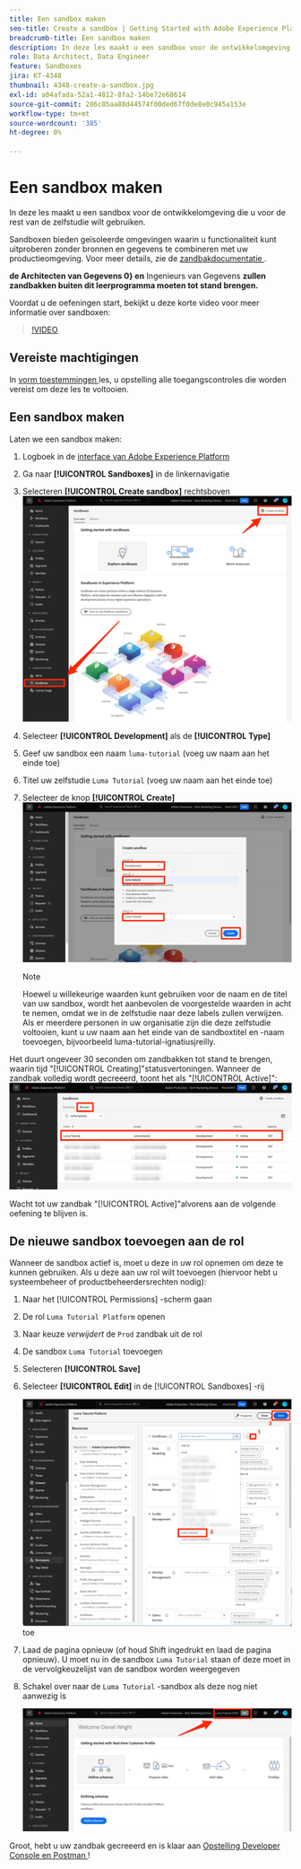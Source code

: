 ```yaml
---
title: Een sandbox maken
seo-title: Create a sandbox | Getting Started with Adobe Experience Platform for Data Architects and Data Engineers
breadcrumb-title: Een sandbox maken
description: In deze les maakt u een sandbox voor de ontwikkelomgeving die u voor de rest van de zelfstudie kunt gebruiken.
role: Data Architect, Data Engineer
feature: Sandboxes
jira: KT-4348
thumbnail: 4348-create-a-sandbox.jpg
exl-id: a04afada-52a1-4812-8fa2-14be72e68614
source-git-commit: 286c85aa88d44574f00ded67f0de8e0c945a153e
workflow-type: tm+mt
source-wordcount: '385'
ht-degree: 0%

---
```


# Een sandbox maken

<!--25min-->

In deze les maakt u een sandbox voor de ontwikkelomgeving die u voor de rest van de zelfstudie wilt gebruiken.

Sandboxen bieden geïsoleerde omgevingen waarin u functionaliteit kunt uitproberen zonder bronnen en gegevens te combineren met uw productieomgeving. Voor meer details, zie de [ zandbakdocumentatie ](https://experienceleague.adobe.com/docs/experience-platform/sandbox/home.html?lang=nl).

**de Architecten van Gegevens 0&rbrace; en** Ingenieurs van Gegevens **zullen zandbakken buiten dit leerprogramma moeten tot stand brengen.**

Voordat u de oefeningen start, bekijkt u deze korte video voor meer informatie over sandboxen:
>[!VIDEO](https://video.tv.adobe.com/v/29838/?learn=on&enablevpops)

## Vereiste machtigingen

In [ vorm toestemmingen ](configure-permissions.md) les, u opstelling alle toegangscontroles die worden vereist om deze les te voltooien.

<!--
* Permission items **[!UICONTROL Sandbox Administration]** > **[!UICONTROL View Sandboxes]** and **[!UICONTROL Manage Sandboxes]**
* Permission item **[!UICONTROL Sandboxes]** > **[!UICONTROL Prod]**
* User-role access to the `Luma Tutorial Platform` product profile
* Admin-level access to the `Luma Tutorial Platform` product profile
-->

## Een sandbox maken

Laten we een sandbox maken:

1. Logboek in de [ interface van Adobe Experience Platform ](https://experience.adobe.com/platform)
1. Ga naar **[!UICONTROL Sandboxes]** in de linkernavigatie
1. Selecteren **[!UICONTROL Create sandbox]** rechtsboven
   ![ Uitgezochte creeer zandbak ](assets/sandbox-createSandbox.png)

1. Selecteer **[!UICONTROL Development]** als de **[!UICONTROL Type]**
1. Geef uw sandbox een naam `luma-tutorial` (voeg uw naam aan het einde toe)
1. Titel uw zelfstudie `Luma Tutorial` (voeg uw naam aan het einde toe)
1. Selecteer de knop **[!UICONTROL Create]**
   ![ creeer uw zandbak ](assets/sandbox-nameSandbox.png)
   >[!NOTE]
   >
   >Hoewel u willekeurige waarden kunt gebruiken voor de naam en de titel van uw sandbox, wordt het aanbevolen de voorgestelde waarden in acht te nemen, omdat we in de zelfstudie naar deze labels zullen verwijzen. Als er meerdere personen in uw organisatie zijn die deze zelfstudie voltooien, kunt u uw naam aan het einde van de sandboxtitel en -naam toevoegen, bijvoorbeeld luma-tutorial-ignatiusjreilly.

Het duurt ongeveer 30 seconden om zandbakken tot stand te brengen, waarin tijd &quot;[!UICONTROL Creating]&quot;statusvertoningen. Wanneer de zandbak volledig wordt gecreeerd, toont het als &quot;[!UICONTROL Active]&quot;:
![ Actieve status ](assets/sandbox-active.png)

Wacht tot uw zandbak &quot;[!UICONTROL Active]&quot;alvorens aan de volgende oefening te blijven is.

## De nieuwe sandbox toevoegen aan de rol

Wanneer de sandbox actief is, moet u deze in uw rol opnemen om deze te kunnen gebruiken. Als u deze aan uw rol wilt toevoegen (hiervoor hebt u systeembeheer of productbeheerdersrechten nodig):

1. Naar het [!UICONTROL Permissions] -scherm gaan
1. De rol `Luma Tutorial Platform` openen
1. Naar keuze _verwijdert_ de `Prod` zandbak uit de rol
1. De sandbox `Luma Tutorial` toevoegen
1. Selecteren **[!UICONTROL Save]**
1. Selecteer **[!UICONTROL Edit]** in de [!UICONTROL Sandboxes] -rij

   ![ voeg het Luminantieleerprogramma ](assets/sandbox-addLumaTutorial.png) toe

1. Laad de pagina opnieuw (of houd Shift ingedrukt en laad de pagina opnieuw). U moet nu in de sandbox `Luma Tutorial` staan of deze moet in de vervolgkeuzelijst van de sandbox worden weergegeven
1. Schakel over naar de `Luma Tutorial` -sandbox als deze nog niet aanwezig is

   ![ bevestigt zandbak ](assets/sandbox-confirmDropdown.png)

Groot, hebt u uw zandbak gecreeerd en is klaar aan [ Opstelling Developer Console en Postman ](set-up-developer-console-and-postman.md)!
